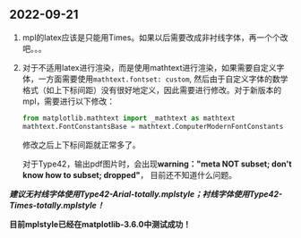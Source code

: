 ## 2022-09-21
1. mpl的latex应该是只能用Times。如果以后需要改成非衬线字体，再一个个改吧。。。

2. 对于不适用latex进行渲染，而是使用mathtext进行渲染，如果需要自定义字体，一方面需要使用`mathtext.fontset: custom`, 然后由于自定义字体的数学格式（如上下标间距）没有很好地定义，因此需要进行修改。对于新版本的mpl，需要进行以下修改：
   ```python
   from matplotlib.mathtext import _mathtext as mathtext
   mathtext.FontConstantsBase = mathtext.ComputerModernFontConstants
   ```

   修改之后上下标间距就正常多了。
   
   
   
   对于Type42，输出pdf图片时，会出现**warning："meta NOT subset; don't know how to subset; dropped"**， 目前还不知道什么问题。



***建议无衬线字体使用Type42-Arial-totally.mplstyle；衬线字体使用Type42-Times-totally.mplstyle！***

**目前mplstyle已经在matplotlib-3.6.0中测试成功！**
